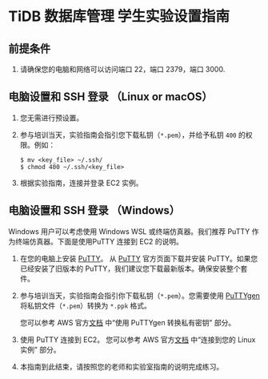 # TiDB 数据库管理 学生实验设置指南

## 前提条件
1. 请确保您的电脑和网络可以访问端口 22，端口 2379，端口 3000.

## 电脑设置和 SSH 登录 （Linux or macOS）
1. 您无需进行预设置。

2. 参与培训当天，实验指南会指引您下载私钥（`*.pem`），并给予私钥 `400` 的权限。例如：
   ```
   $ mv <key_file> ~/.ssh/ 
   $ chmod 400 ~/.ssh/<key_file>
   ``` 

3. 根据实验指南，连接并登录 EC2 实例。

## 电脑设置和 SSH 登录 （Windows）
Windows 用户可以考虑使用 Windows WSL 或终端仿真器。我们推荐 PuTTY 作为终端仿真器。下面是使用PuTTY 连接到 EC2 的说明。

1. 在您的电脑上安装 [PuTTY](https://www.putty.org/)。
   从 [PuTTY](https://www.putty.org/) 官方页面下载并安装 PuTTY。如果您已经安装了旧版本的 PuTTY，我们建议您下载最新版本。确保安装整个套件。

2. 参与培训当天，实验指南会指引你下载私钥（`*.pem`）。您需要使用 [PuTTYgen](https://www.puttygen.com/) 将私钥文件（`*.pem`）转换为 `*.ppk` 格式。

   您可以参考 AWS 官方[文档](https://docs.aws.amazon.com/zh_cn/AWSEC2/latest/UserGuide/connect-linux-inst-from-windows.html) 中“使用 PuTTYgen 转换私有密钥” 部分。

3. 使用 PuTTY 连接到 EC2。
   您可以参考 AWS 官方[文档](https://docs.aws.amazon.com/zh_cn/AWSEC2/latest/UserGuide/connect-linux-inst-from-windows.html) 中“连接到您的 Linux 实例” 部分。

4. 本指南到此结束，请按照您的老师和实验室指南的说明完成练习。